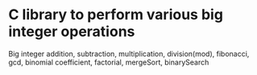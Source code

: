 # C library to perform various big integer operations 
Big integer addition, subtraction, multiplication, division(mod), fibonacci, gcd, binomial coefficient, factorial, mergeSort, binarySearch
